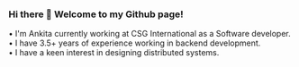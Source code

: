 ### Hi there 👋 Welcome to my Github page!


•	I'm Ankita currently working at CSG International as a Software developer.<br>
•	I have 3.5+ years of experience working in backend development.<br>
•	I have a keen interest in designing distributed systems.


